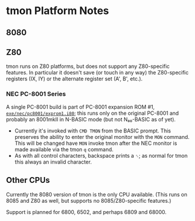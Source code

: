 tmon Platform Notes
===================

8080
----


Z80
---

tmon runs on Z80 platforms, but does not support any Z80-specific features.
In particular it doesn't save (or touch in any way) the Z80-specific
registers (IX, IY) or the alternate register set (A', B', etc.).

### NEC PC-8001 Series

A single PC-8001 build is part of PC-8001 expansion ROM #1,
[`exe/nec/pc8001/exprom1.i80`]; this runs only on the original PC-8001 and
probably an 8001mkII in N-BASIC mode (but not N₈₀-BASIC as of yet).

- Currently it's invoked with `CMD TMON` from the BASIC prompt. This
  preserves the ability to enter the original monitor with the `MON`
  command. This will be changed have `MON` invoke tmon after the NEC
  monitor is made available via the tmon `q` command.
- As with all control characters, backspace prints a `␈`; as normal for
  tmon this always an invalid character.


Other CPUs
----------

Currently the 8080 version of tmon is the only CPU available. (This runs
on 8085 and Z80 as well, but supports no 8085/Z80-specific features.)

Support is planned for 6800, 6502, and perhaps 6809 and 68000.



<!-------------------------------------------------------------------->
[`exe/nec/pc8001/exprom1.i80`]: https://github.com/0cjs/8bitdev/blob/main/exe/nec/pc8001/exprom1.i80
